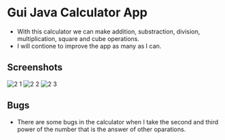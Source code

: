 # Gui Java Calculator App

  - With this calculator we can make addition, substraction, division, multiplication, square and cube operations.
  - I will contione to improve the app as many as I can. 


## Screenshots
![2 1](https://user-images.githubusercontent.com/68869814/133120456-07314156-20f9-492b-9278-eeae317aa5ae.png)
![2 2](https://user-images.githubusercontent.com/68869814/133120466-75e8458e-6f1f-4118-8f07-b0f198dc6252.png)
![2 3](https://user-images.githubusercontent.com/68869814/133120477-5e0546c8-92e8-472a-b90f-2f94ef933df4.png)


## Bugs
 - There are some bugs in the calculator when I take the second and third power of the number that is the answer of other oparations.

